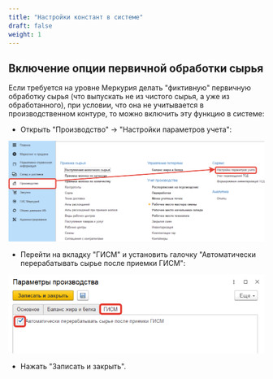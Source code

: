 ```yaml
---
title: "Настройки констант в системе"
draft: false
weight: 1
---
```


## Включение опции первичной обработки сырья

Если требуется на уровне Меркурия делать "фиктивную" первичную обработку сырья (что выпускать не из чистого сырья, а уже из обработанного), при условии, что она не учитывается в производственном контуре, то можно включить эту функцию в системе:

- Открыть "Производство" -> "Настройки параметров учета":

![1](1.png)

- Перейти на вкладку "ГИСМ" и установить галочку "Автоматически перерабатывать сырье после приемки ГИСМ":

![2](2.png)

- Нажать "Записать и закрыть".
